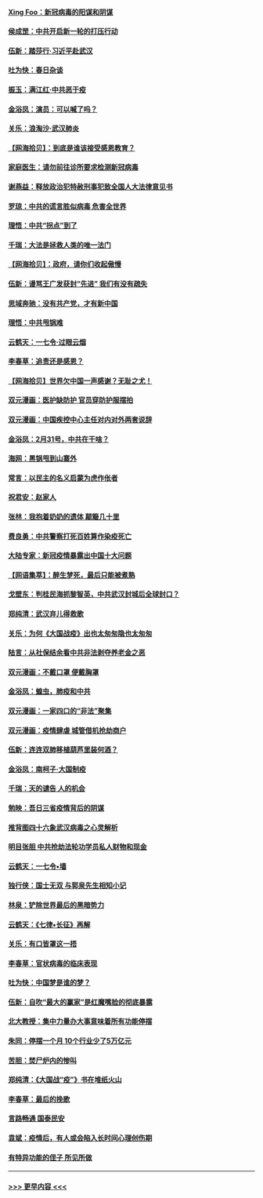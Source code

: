 #### [Xing Foo：新冠病毒的阳谋和阴谋](../pages/nsc993/n11936086.md?t=03140102) 
#### [侯成罡：中共开启新一轮的打压行动](../pages/nsc993/n11935730.md?t=03140102) 
#### [伍新：踏莎行‧习近平赴武汉](../pages/nsc993/n11935157.md?t=03140102) 
#### [吐为快：春日杂谈](../pages/nsc993/n11934776.md?t=03140102) 
#### [振玉：满江红‧中共恶于疫](../pages/nsc993/n11934647.md?t=03140102) 
#### [金浴凤：演员：可以喊了吗？](../pages/nsc993/n11934602.md?t=03140102) 
#### [关乐：浪淘沙·武汉肺炎](../pages/nsc993/n11931792.md?t=03140102) 
#### [【网海拾贝】：到底是谁该接受感恩教育？](../pages/nsc993/n11931552.md?t=03140102) 
#### [家庭医生：请勿前往诊所要求检测新冠病毒](../pages/nsc993/n11929190.md?t=03140102) 
#### [谢燕益：释放政治犯特赦刑事犯致全国人大法律意见书](../pages/nsc993/n11928978.md?t=03140102) 
#### [罗琼：中共的谎言胜似病毒 危害全世界](../pages/nsc993/n11922636.md?t=03140102) 
#### [理悟：中共“拐点”到了](../pages/nsc993/n11928496.md?t=03140102) 
#### [千瑞：大法是拯救人类的唯一法门](../pages/nsc993/n11927637.md?t=03140102) 
#### [【网海拾贝】：政府，请你们收起傲慢](../pages/nsc993/n11926932.md?t=03140102) 
#### [伍新：谩骂王广发获封“先进” 我们有没有疏失](../pages/nsc993/n11926101.md?t=03140102) 
#### [思域奔驰：没有共产党，才有新中国](../pages/nsc993/n11926058.md?t=03140102) 
#### [理悟：中共甩锅难](../pages/nsc993/n11925355.md?t=03140102) 
#### [云鹤天：一七令·过眼云烟](../pages/nsc993/n11925284.md?t=03140102) 
#### [李春草：追责还是感恩？](../pages/nsc993/n11925274.md?t=03140102) 
#### [【网海拾贝】世界欠中国一声感谢？无耻之尤！](../pages/nsc993/n11925239.md?t=03140102) 
#### [双元漫画：医护缺防护 官员穿防护服摆拍](../pages/nsc993/n11923899.md?t=03140102) 
#### [双元漫画：中国疾控中心主任对内对外两套说辞](../pages/nsc993/n11921994.md?t=03140102) 
#### [金浴凤：2月31号，中共在干啥？](../pages/nsc993/n11922706.md?t=03140102) 
#### [海网：黑锅甩到山寨外](../pages/nsc993/n11922688.md?t=03140102) 
#### [常言：以民主的名义启蒙为虎作伥者](../pages/nsc993/n11922217.md?t=03140102) 
#### [祝君安：赵家人](../pages/nsc993/n11922209.md?t=03140102) 
#### [张林：我抱着奶奶的遗体 颠簸几十里](../pages/nsc993/n11920945.md?t=03140102) 
#### [费良勇：中共警察打死百姓算作染疫死亡](../pages/nsc993/n11919264.md?t=03140102) 
#### [大陆专家：新冠疫情暴露出中国十大问题](../pages/nsc993/n11919187.md?t=03140102) 
#### [【网语集萃】：醉生梦死，最后只能被煮熟](../pages/nsc993/n11918994.md?t=03140102) 
#### [戈壁东：判桂民海抓黎智英，中共武汉封城后全球封口？](../pages/nsc993/n11917982.md?t=03140102) 
#### [郑纯清：武汉弃儿得救歌](../pages/nsc993/n11917881.md?t=03140102) 
#### [关乐：为何《大国战疫》出也太匆匆隐也太匆匆](../pages/nsc993/n11917792.md?t=03140102) 
#### [陆言：从社保结余看中共非法剥夺养老金之恶](../pages/nsc993/n11917084.md?t=03140102) 
#### [双元漫画：不戴口罩 便戴胸罩](../pages/nsc993/n11916447.md?t=03140102) 
#### [金浴凤：蝗虫，肺疫和中共](../pages/nsc993/n11916904.md?t=03140102) 
#### [双元漫画：一家四口的“非法”聚集](../pages/nsc993/n11916378.md?t=03140102) 
#### [双元漫画：疫情肆虐 城管借机抢劫商户](../pages/nsc993/n11916310.md?t=03140102) 
#### [伍新：连连双肺移植葫芦里装何酒？](../pages/nsc993/n11913667.md?t=03140102) 
#### [金浴凤：南柯子·大国制疫](../pages/nsc993/n11913657.md?t=03140102) 
#### [千瑞：天的谴告  人的机会](../pages/nsc993/n11913309.md?t=03140102) 
#### [勉映：吾日三省疫情背后的阴谋](../pages/nsc993/n11913079.md?t=03140102) 
#### [推背图四十六象武汉病毒之心灵解析](../pages/nsc993/n11911761.md?t=03140102) 
#### [明目张胆 中共抢劫法轮功学员私人财物和现金](../pages/nsc993/n11910262.md?t=03140102) 
#### [云鹤天：一七令▪墙](../pages/nsc993/n11910627.md?t=03140102) 
#### [独行侠：国士无双 与郭泉先生相知小记](../pages/nsc993/n11910613.md?t=03140102) 
#### [林泉：铲除世界最后的黑暗势力](../pages/nsc993/n11909320.md?t=03140102) 
#### [云鹤天：《七律▪长征》再解](../pages/nsc993/n11909327.md?t=03140102) 
#### [关乐：有口皆罩这一捂](../pages/nsc993/n11908393.md?t=03140102) 
#### [李春草：官状病毒的临床表现](../pages/nsc993/n11908339.md?t=03140102) 
#### [吐为快：中国梦是谁的梦？](../pages/nsc993/n11906564.md?t=03140102) 
#### [伍新：自吹“最大的赢家”是红魔嘴脸的彻底暴露](../pages/nsc993/n11906407.md?t=03140102) 
#### [北大教授：集中力量办大事意味着所有功能停摆](../pages/nsc993/n11904800.md?t=03140102) 
#### [朱同：停摆一个月 10个行业少了5万亿元](../pages/nsc993/n11904498.md?t=03140102) 
#### [苦胆：焚尸炉内的惨叫](../pages/nsc993/n11904479.md?t=03140102) 
#### [郑纯清：《大国战“疫”》书在堆纸火山](../pages/nsc993/n11904450.md?t=03140102) 
#### [李春草：最后的挽歌](../pages/nsc993/n11904441.md?t=03140102) 
#### [言路畅通 国泰民安](../pages/nsc993/n11904222.md?t=03140102) 
#### [袁斌：疫情后，有人或会陷入长时间心理创伤期](../pages/nsc993/n11901514.md?t=03140102) 
#### [有特异功能的侄子 所见所做](../pages/nsc993/n11901154.md?t=03140102) 

----
#### [ >>> 更早内容 <<< ](../indexes/nsc993-earlier.md)
